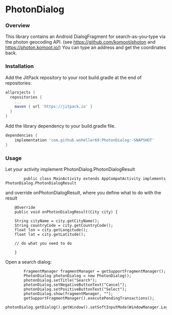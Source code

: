 # PhotonDialog

### Overview

This library contains an Android DialogFragment for search-as-you-type via the photon geocoding API.
(see https://github.com/komoot/photon and https://photon.komoot.io/)
You can type an address and get the coordinates back.

### Installation

Add the JitPack repository to your root build.gradle at the end of repositories:

```gradle
allprojects {
  repositories {
    ...
    maven { url 'https://jitpack.io' }
  }
}
```

Add the library dependency to your build.gradle file.

```gradle
dependencies {
    implementation 'com.github.woheller69:PhotonDialog:-SNAPSHOT'
}
```

### Usage

Let your activity implement PhotonDialog.PhotonDialogResult

```
        public class MainActivity extends AppCompatActivity implements PhotonDialog.PhotonDialogResult

```

and override onPhotonDialogResult, where you define what to do with the result 

```
    @Override
    public void onPhotonDialogResult(City city) {

    String cityName = city.getCityName();
    String countryCode = city.getCountryCode();
    float lon = city.getLongitude();
    float lat = city.getLatitude();
    
    // do what you need to do
    
    }
```

Open a search dialog:

```
        FragmentManager fragmentManager = getSupportFragmentManager();
        PhotonDialog photonDialog = new PhotonDialog();
        photonDialog.setTitle("Search");
        photonDialog.setNegativeButtonText("Cancel");
        photonDialog.setPositiveButtonText("Select");
        photonDialog.show(fragmentManager, "");
        getSupportFragmentManager().executePendingTransactions();
        photonDialog.getDialog().getWindow().setSoftInputMode(WindowManager.LayoutParams.SOFT_INPUT_STATE_ALWAYS_VISIBLE);

```


